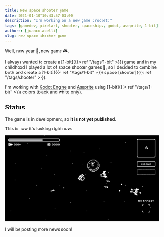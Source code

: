 ```yaml
---
title: New space shooter game
date: 2021-01-10T10:43:57-03:00
description: "I'm working on a new game :rocket:"
tags: [gamedev, pixelart, shooter, spaceships, godot, aseprite, 1-bit]
authors: [juancolacelli]
slug: new-space-shooter-game
---
```


Well, new year :calendar:, new game :video_game:.

I always wanted to create a [1-bit]({{< ref "/tags/1-bit" >}}) game and in my childhood I played a lot of space shooter games :space_invader:, so I decided to combine both and create a [1-bit]({{< ref "/tags/1-bit" >}}) space [shooter]({{< ref "/tags/shooter" >}}).

I'm working with [Godot Engine](https://godotengine.org) and [Aseprite](https://aseprite.org) using [1-bit]({{< ref "/tags/1-bit" >}}) colors (black and white only).

## Status

The game is in development, so **it is not yet published**.

This is how it's looking right now:

![Screenshot](screenshot.png)

I will be posting more news soon!
